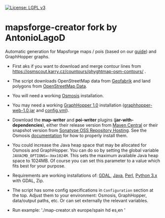 [![License: LGPL v3](https://img.shields.io/badge/License-LGPL%20v3-blue.svg)](http://www.gnu.org/licenses/lgpl-3.0)

# mapsforge-creator fork by AntonioLagoD

Automatic generation for Mapsforge maps / pois (based on our [guide](https://github.com/mapsforge/mapsforge/blob/master/docs/MapCreation.md)) and GraphHopper graphs.

- First aks if you want to download and merge contour lines from https://osmscout.karry.cz/countours/phyghtmap-osm-contours/ .  

- The script downloads OpenStreetMap data from [Geofabrik](https://download.geofabrik.de/) and land polygons from [OpenStreetMap Data](https://osmdata.openstreetmap.de/).
- You will need a working [Osmosis](https://wiki.openstreetmap.org/wiki/Osmosis) installation.
- You may need a working [GraphHopper 1.0](https://github.com/graphhopper/graphhopper/tree/1.0) installation ([graphhopper-web-1.0.jar](https://repo1.maven.org/maven2/com/graphhopper/graphhopper-web/1.0/) and [config.yml](https://github.com/mapsforge/mapsforge-creator/blob/master/config.yml)).
- Download the **map-writer** and **poi-writer** plugins (**jar-with-dependencies**), either their release version from [Maven Central](https://repo1.maven.org/maven2/org/mapsforge/) or their snapshot version from [Sonatype OSS Repository Hosting](https://oss.sonatype.org/content/repositories/snapshots/org/mapsforge/). See the Osmosis [documentation](https://wiki.openstreetmap.org/wiki/Osmosis/Detailed_Usage#Plugin_Tasks) for how to properly install them.
- You could increase the Java heap space that may be allocated for Osmosis and GraphHopper. You can do so by setting the global variable `JAVACMD_OPTIONS=-Xmx1024M`. This sets the maximum available Java heap space to 1024MB. Of course you can set this parameter to a value which fits best for your purpose.
- Requirements are working installations of: [GDAL](https://gdal.org/), [Java](https://www.java.com/), [Perl](https://www.perl.org/), [Python 3.x](https://www.python.org/) with GDAL, Zip.
- The script has some config specifications in `Configuration` section at the top. Adjust them to your environment: Osmosis, GraphHopper, data/output paths, etc. Or can set externally the relevant variables.
- Run example:  './map-creator.sh europe/spain hd es,en '
